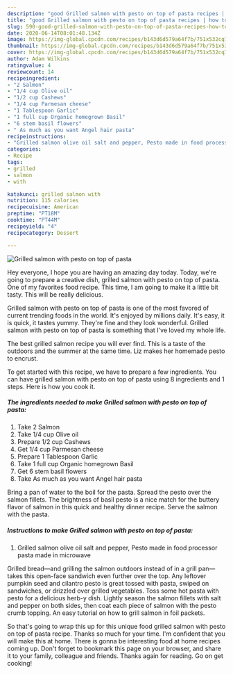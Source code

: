 ```yaml
---
description: "good Grilled salmon with pesto on top of pasta recipes | how to make good Grilled salmon with pesto on top of pasta"
title: "good Grilled salmon with pesto on top of pasta recipes | how to make good Grilled salmon with pesto on top of pasta"
slug: 590-good-grilled-salmon-with-pesto-on-top-of-pasta-recipes-how-to-make-good-grilled-salmon-with-pesto-on-top-of-pasta
date: 2020-06-14T08:01:48.134Z
image: https://img-global.cpcdn.com/recipes/b143d6d579a64f7b/751x532cq70/grilled-salmon-with-pesto-on-top-of-pasta-recipe-main-photo.jpg
thumbnail: https://img-global.cpcdn.com/recipes/b143d6d579a64f7b/751x532cq70/grilled-salmon-with-pesto-on-top-of-pasta-recipe-main-photo.jpg
cover: https://img-global.cpcdn.com/recipes/b143d6d579a64f7b/751x532cq70/grilled-salmon-with-pesto-on-top-of-pasta-recipe-main-photo.jpg
author: Adam Wilkins
ratingvalue: 4
reviewcount: 14
recipeingredient:
- "2 Salmon"
- "1/4 cup Olive oil"
- "1/2 cup Cashews"
- "1/4 cup Parmesan cheese"
- "1 Tablespoon Garlic"
- "1 full cup Organic homegrown Basil"
- "6 stem basil flowers"
- " As much as you want Angel hair pasta"
recipeinstructions:
- "Grilled salmon olive oil salt and pepper, Pesto made in food processor pasta made in microwave"
categories:
- Recipe
tags:
- grilled
- salmon
- with

katakunci: grilled salmon with 
nutrition: 115 calories
recipecuisine: American
preptime: "PT18M"
cooktime: "PT44M"
recipeyield: "4"
recipecategory: Dessert

---
```



![Grilled salmon with pesto on top of pasta](https://img-global.cpcdn.com/recipes/b143d6d579a64f7b/751x532cq70/grilled-salmon-with-pesto-on-top-of-pasta-recipe-main-photo.jpg)

Hey everyone, I hope you are having an amazing day today. Today, we're going to prepare a creative dish, grilled salmon with pesto on top of pasta. One of my favorites food recipe. This time, I am going to make it a little bit tasty. This will be really delicious.

Grilled salmon with pesto on top of pasta is one of the most favored of current trending foods in the world. It's enjoyed by millions daily. It's easy, it is quick, it tastes yummy. They're fine and they look wonderful. Grilled salmon with pesto on top of pasta is something that I've loved my whole life.

The best grilled salmon recipe you will ever find. This is a taste of the outdoors and the summer at the same time. Liz makes her homemade pesto to encrust.


To get started with this recipe, we have to prepare a few ingredients. You can have grilled salmon with pesto on top of pasta using 8 ingredients and 1 steps. Here is how you cook it.

<!--inarticleads1-->

##### The ingredients needed to make Grilled salmon with pesto on top of pasta:

1. Take 2 Salmon
1. Take 1/4 cup Olive oil
1. Prepare 1/2 cup Cashews
1. Get 1/4 cup Parmesan cheese
1. Prepare 1 Tablespoon Garlic
1. Take 1 full cup Organic homegrown Basil
1. Get 6 stem basil flowers
1. Take  As much as you want Angel hair pasta


Bring a pan of water to the boil for the pasta. Spread the pesto over the salmon fillets. The brightness of basil pesto is a nice match for the buttery flavor of salmon in this quick and healthy dinner recipe. Serve the salmon with the pasta. 

<!--inarticleads2-->

##### Instructions to make Grilled salmon with pesto on top of pasta:

1. Grilled salmon olive oil salt and pepper, Pesto made in food processor pasta made in microwave


Grilled bread—and grilling the salmon outdoors instead of in a grill pan—takes this open-face sandwich even further over the top. Any leftover pumpkin seed and cilantro pesto is great tossed with pasta, swiped on sandwiches, or drizzled over grilled vegetables. Toss some hot pasta with pesto for a delicious herb-y dish. Lightly season the salmon fillets with salt and pepper on both sides, then coat each piece of salmon with the pesto crumb topping. An easy tutorial on how to grill salmon in foil packets. 

So that's going to wrap this up for this unique food grilled salmon with pesto on top of pasta recipe. Thanks so much for your time. I'm confident that you will make this at home. There is gonna be interesting food at home recipes coming up. Don't forget to bookmark this page on your browser, and share it to your family, colleague and friends. Thanks again for reading. Go on get cooking!
